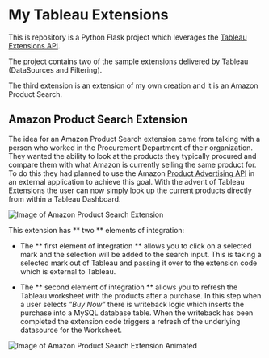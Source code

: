 # My Tableau Extensions 

This is repository is a Python Flask project which leverages the [Tableau Extensions API](https://tableau.github.io/extensions-api/).

The project contains two of the sample extensions delivered by Tableau (DataSources and Filtering).

The third extension is an extension of my own creation and it is an Amazon Product Search.  

## Amazon Product Search Extension

The idea for an Amazon Product Search extension came from talking with a person who worked in the Procurement Department of their organization.  They wanted the ability to look at the products they typically procured and compare them with what Amazon is currently selling the same product for.  To do this they had planned to use the Amazon [Product Advertising API](https://docs.aws.amazon.com/AWSECommerceService/latest/DG/ItemSearch.html) in an external application to achieve this goal.  With the advent of Tableau Extensions the user can now simply look up the current products directly from within a Tableau Dashboard.   

![Image of Amazon Product Search Extension](https://raw.githubusercontent.com/hutchijo/my_tableau_extensions/master/static/images/readme1.png)

This extension has ** two ** elements of integration:  

* The ** first element of integration ** allows you to click on a selected mark and the selection will be added to the search input.  This is taking a selected mark out of Tableau and passing it over to the extension code which is external to Tableau.  

* The ** second element of integration ** allows you to refresh the Tableau worksheet with the products after a purchase.  In this step when a user selects *"Buy Now"* there is writeback logic which inserts the purchase into a MySQL database table.  When the writeback has been completed the extension code triggers a refresh of the underlying datasource for the Worksheet. 

![Image of Amazon Product Search Extension Animated](https://raw.githubusercontent.com/hutchijo/my_tableau_extensions/master/static/images/readme2.png)